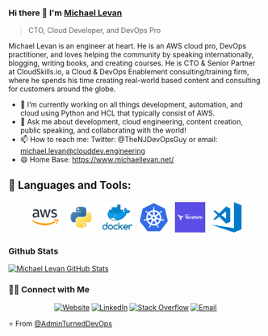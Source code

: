 ### Hi there 👋 I'm [Michael Levan](https://www.michaellevan.net)
> CTO, Cloud Developer, and DevOps Pro




<div>
 <p>
Michael Levan is an engineer at heart. He is an AWS cloud pro, DevOps practitioner, and loves helping the community by speaking internationally, blogging, writing books, and creating courses. He is CTO & Senior Partner at CloudSkills.io, a Cloud & DevOps Enablement consulting/training firm, where he spends his time creating real-world based content and consulting for customers around the globe.
   
   
- 🔭 I’m currently working on all things development, automation, and cloud using Python and HCL that typically consist of AWS.
- 💬 Ask me about development, cloud engineering, content creation, public speaking, and collaborating with the world!
- 📫 How to reach me: Twitter: @TheNJDevOpsGuy or email: michael.levan@clouddev.engineering
- 😄 Home Base: https://www.michaellevan.net/

</p>
</div>

## 🧰 Languages and Tools:
<p align="center">
<img src="https://raw.githubusercontent.com/github/explore/80688e429a7d4ef2fca1e82350fe8e3517d3494d/topics/aws/aws.png" alt="AWS" height="60" style="vertical-align:top; margin:4px">
<img src="https://raw.githubusercontent.com/github/explore/80688e429a7d4ef2fca1e82350fe8e3517d3494d/topics/python/python.png" alt="Python" height="60" style="vertical-align:top; margin:4px">
<img src="https://raw.githubusercontent.com/github/explore/80688e429a7d4ef2fca1e82350fe8e3517d3494d/topics/docker/docker.png" alt="Docker" height="60" style="vertical-align:top; margin:4px">
<img src="https://raw.githubusercontent.com/github/explore/80688e429a7d4ef2fca1e82350fe8e3517d3494d/topics/kubernetes/kubernetes.png" alt="Kubernetes" height="60" style="vertical-align:top; margin:4px">
 <img src="https://raw.githubusercontent.com/github/explore/80688e429a7d4ef2fca1e82350fe8e3517d3494d/topics/terraform/terraform.png" alt="Terraform" height="60" style="vertical-align:top; margin:4px">
<img src="https://raw.githubusercontent.com/github/explore/80688e429a7d4ef2fca1e82350fe8e3517d3494d/topics/visual-studio-code/visual-studio-code.png" alt="VS Code" height="60" style="vertical-align:top; margin:4px">
</p>


### Github Stats

[![Michael Levan GitHub Stats](https://github-readme-stats.vercel.app/api?username=adminturneddevops&show_icons=true&count_private=true)](https://github.com/adminturneddevops)

<h3> 🤝🏻 Connect with Me </h3>

<p align="center">
<a href="https://www.michaellevan.net" target="_blank"><img alt="Website" src="https://img.shields.io/badge/Website-www.michaellevan.net-blue?style=flat&logo=google-chrome"></a>
<a href="https://www.linkedin.com/in/michaellevan/" target="_blank"><img alt="LinkedIn" src="https://img.shields.io/badge/LinkedIn-@michaellevan-blue?style=flat&logo=linkedin"></a>
<a href="https://twitter.com/thenjdevopsguy" target="_blank"><img alt="Stack Overflow" src="https://img.shields.io/twitter/follow/thenjdevopsguy?style=social"></a>
<a href="mailto:michael.levan@clouddev.engineering"><img alt="Email" src="https://img.shields.io/badge/Email-michael.levan@clouddev.engineering-blue?style=flat&logo=gmail"></a>
</p>


⭐️ From [@AdminTurnedDevOps](https://github.com/adminturneddevops)
